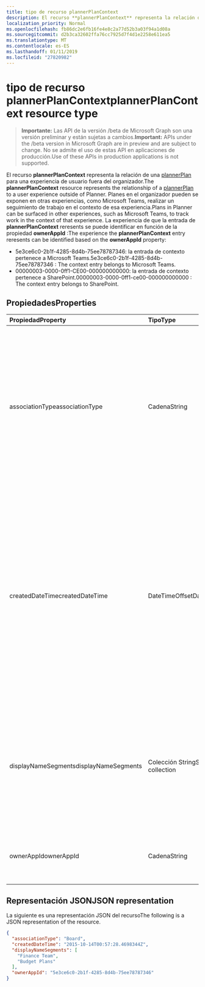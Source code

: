```yaml
---
title: tipo de recurso plannerPlanContext
description: El recurso **plannerPlanContext** representa la relación de una plannerPlan para una experiencia de usuario fuera del organizador. Planes en el organizador pueden se exponen en otras experiencias, como Microsoft Teams, realizar un seguimiento de trabajo en el contexto de esa experiencia.
localization_priority: Normal
ms.openlocfilehash: fb86dc2e6fb16fe4e8c2a77d52b3a03f94a1d08a
ms.sourcegitcommit: d2b3ca32602ffa76cc7925d7f4d1e2258e611ea5
ms.translationtype: MT
ms.contentlocale: es-ES
ms.lasthandoff: 01/11/2019
ms.locfileid: "27820982"
---
```

# <a name="plannerplancontext-resource-type"></a><span data-ttu-id="4acd9-104">tipo de recurso plannerPlanContext</span><span class="sxs-lookup"><span data-stu-id="4acd9-104">plannerPlanContext resource type</span></span>

> <span data-ttu-id="4acd9-105">**Importante:** Las API de la versión /beta de Microsoft Graph son una versión preliminar y están sujetas a cambios.</span><span class="sxs-lookup"><span data-stu-id="4acd9-105">**Important:** APIs under the /beta version in Microsoft Graph are in preview and are subject to change.</span></span> <span data-ttu-id="4acd9-106">No se admite el uso de estas API en aplicaciones de producción.</span><span class="sxs-lookup"><span data-stu-id="4acd9-106">Use of these APIs in production applications is not supported.</span></span>

<span data-ttu-id="4acd9-107">El recurso **plannerPlanContext** representa la relación de una [plannerPlan](plannerplan.md) para una experiencia de usuario fuera del organizador.</span><span class="sxs-lookup"><span data-stu-id="4acd9-107">The **plannerPlanContext** resource represents the relationship of a [plannerPlan](plannerplan.md) to a user experience outside of Planner.</span></span> <span data-ttu-id="4acd9-108">Planes en el organizador pueden se exponen en otras experiencias, como Microsoft Teams, realizar un seguimiento de trabajo en el contexto de esa experiencia.</span><span class="sxs-lookup"><span data-stu-id="4acd9-108">Plans in Planner can be surfaced in other experiences, such as Microsoft Teams, to track work in the context of that experience.</span></span>
<span data-ttu-id="4acd9-109">La experiencia de que la entrada de **plannerPlanContext** reresents se puede identificar en función de la propiedad **ownerAppId** :</span><span class="sxs-lookup"><span data-stu-id="4acd9-109">The experience the **plannerPlanContext** entry reresents can be identified based on the **ownerAppId** property:</span></span>
 - <span data-ttu-id="4acd9-110">5e3ce6c0-2b1f-4285-8d4b-75ee78787346: la entrada de contexto pertenece a Microsoft Teams.</span><span class="sxs-lookup"><span data-stu-id="4acd9-110">5e3ce6c0-2b1f-4285-8d4b-75ee78787346 : The context entry belongs to Microsoft Teams.</span></span>
 - <span data-ttu-id="4acd9-111">00000003-0000-0ff1-CE00-000000000000: la entrada de contexto pertenece a SharePoint.</span><span class="sxs-lookup"><span data-stu-id="4acd9-111">00000003-0000-0ff1-ce00-000000000000 : The context entry belongs to SharePoint.</span></span>

## <a name="properties"></a><span data-ttu-id="4acd9-112">Propiedades</span><span class="sxs-lookup"><span data-stu-id="4acd9-112">Properties</span></span>
| <span data-ttu-id="4acd9-113">Propiedad</span><span class="sxs-lookup"><span data-stu-id="4acd9-113">Property</span></span>     | <span data-ttu-id="4acd9-114">Tipo</span><span class="sxs-lookup"><span data-stu-id="4acd9-114">Type</span></span>   |<span data-ttu-id="4acd9-115">Description</span><span class="sxs-lookup"><span data-stu-id="4acd9-115">Description</span></span>|
|:---------------|:--------|:----------|
|<span data-ttu-id="4acd9-116">associationType</span><span class="sxs-lookup"><span data-stu-id="4acd9-116">associationType</span></span>|<span data-ttu-id="4acd9-117">Cadena</span><span class="sxs-lookup"><span data-stu-id="4acd9-117">String</span></span>|<span data-ttu-id="4acd9-118">Admite valores NULL.</span><span class="sxs-lookup"><span data-stu-id="4acd9-118">Nullable.</span></span> <span data-ttu-id="4acd9-119">Un tipo definido por la aplicación de la asociación entre el [plannerPlan](plannerplan.md) y la aplicación.</span><span class="sxs-lookup"><span data-stu-id="4acd9-119">An app-defined type of association between the [plannerPlan](plannerplan.md) and the app.</span></span> <span data-ttu-id="4acd9-120">La aplicación puede utilizar esta información para realizar un seguimiento de los distintos tipos de relaciones en el mismo [plannerPlan](plannerplan.md).</span><span class="sxs-lookup"><span data-stu-id="4acd9-120">The app can use this information to track different kinds of relationships to the same [plannerPlan](plannerplan.md).</span></span>|
|<span data-ttu-id="4acd9-121">createdDateTime</span><span class="sxs-lookup"><span data-stu-id="4acd9-121">createdDateTime</span></span>|<span data-ttu-id="4acd9-122">DateTimeOffset</span><span class="sxs-lookup"><span data-stu-id="4acd9-122">DateTimeOffset</span></span>|<span data-ttu-id="4acd9-123">Solo lectura.</span><span class="sxs-lookup"><span data-stu-id="4acd9-123">Read-only.</span></span> <span data-ttu-id="4acd9-124">La fecha y la hora cuando se creó el **plannerPlanContext** .</span><span class="sxs-lookup"><span data-stu-id="4acd9-124">The date and time when the **plannerPlanContext** was created.</span></span> <span data-ttu-id="4acd9-125">El tipo de marca de tiempo representa la información de fecha y hora con el formato ISO 8601 y está siempre en hora UTC.</span><span class="sxs-lookup"><span data-stu-id="4acd9-125">The Timestamp type represents date and time information using ISO 8601 format and is always in UTC time.</span></span> <span data-ttu-id="4acd9-126">Por ejemplo, medianoche en la zona horaria UTC del 1 de enero de 2014 sería así: `'2014-01-01T00:00:00Z'`.</span><span class="sxs-lookup"><span data-stu-id="4acd9-126">For example, midnight UTC on Jan 1, 2014 would look like this: `'2014-01-01T00:00:00Z'`.</span></span>|
|<span data-ttu-id="4acd9-127">displayNameSegments</span><span class="sxs-lookup"><span data-stu-id="4acd9-127">displayNameSegments</span></span>|<span data-ttu-id="4acd9-128">Colección String</span><span class="sxs-lookup"><span data-stu-id="4acd9-128">String collection</span></span>|<span data-ttu-id="4acd9-129">Los segmentos del nombre de la experiencia del externo.</span><span class="sxs-lookup"><span data-stu-id="4acd9-129">The segments of the name of the external experience.</span></span> <span data-ttu-id="4acd9-130">Segmentos representan una estructura jerárquica que permite que otras aplicaciones mostrar la relación.</span><span class="sxs-lookup"><span data-stu-id="4acd9-130">Segments represent a hierarchical structure that allows other apps to display the relationship.</span></span>|
|<span data-ttu-id="4acd9-131">ownerAppId</span><span class="sxs-lookup"><span data-stu-id="4acd9-131">ownerAppId</span></span>|<span data-ttu-id="4acd9-132">Cadena</span><span class="sxs-lookup"><span data-stu-id="4acd9-132">String</span></span>|<span data-ttu-id="4acd9-133">Solo lectura.</span><span class="sxs-lookup"><span data-stu-id="4acd9-133">Read-only.</span></span> <span data-ttu-id="4acd9-134">Identificador de la aplicación que creó el **plannerPlanContext**.</span><span class="sxs-lookup"><span data-stu-id="4acd9-134">ID of the app that created the **plannerPlanContext**.</span></span>|

## <a name="json-representation"></a><span data-ttu-id="4acd9-135">Representación JSON</span><span class="sxs-lookup"><span data-stu-id="4acd9-135">JSON representation</span></span>

<span data-ttu-id="4acd9-136">La siguiente es una representación JSON del recurso</span><span class="sxs-lookup"><span data-stu-id="4acd9-136">The following is a JSON representation of the resource.</span></span>

<!-- {
  "blockType": "resource",
  "optionalProperties": [

  ],
  "@odata.type": "microsoft.graph.plannerPlanContext"
}-->

```json
{
  "associationType": "Board",
  "createdDateTime": "2015-10-14T00:57:28.4698344Z",
  "displayNameSegments": [
    "Finance Team",
    "Budget Plans"
  ],
  "ownerAppId": "5e3ce6c0-2b1f-4285-8d4b-75ee78787346"
}

```

<!-- uuid: 8fcb5dbc-d5aa-4681-8e31-b001d5168d79
2015-10-25 14:57:30 UTC -->
<!-- {
  "type": "#page.annotation",
  "description": "plannerPlanContext resource",
  "keywords": "",
  "section": "documentation",
  "tocPath": ""
}-->
